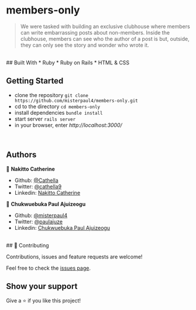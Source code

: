 # members-only
> We were tasked with building an exclusive clubhouse where members can write embarrassing posts about non-members. Inside the clubhouse, members can see who the author of a post is but, outside, they can only see the story and wonder who wrote it.
<br />
## Built With
* Ruby
* Ruby on Rails
* HTML & CSS
<br />

## Getting Started
- clone the repository `git clone https://github.com/misterpaul4/members-only.git`
- cd to the directory `cd members-only`
- install dependencies `bundle install`
- start server `rails server`
- in your browser, enter *http://localhost:3000/*
<br />

## Authors

👤 **Nakitto Catherine**
* Github: [@Cathella](https://github.com/Cathella)
* Twitter: [@cathella9](https://twitter.com/cathella9)
* Linkedin: [Nakitto Catherine](https://www.linkedin.com/in/nakitt-catherine2020)

👤 **Chukwuebuka Paul Ajuizeogu**
- Github: [@misterpaul4](https://github.com/misterpaul4)
- Twitter: [@paulajuze](https://twitter.com/paulajuze)
- Linkedin: [Chukwuebuka Paul Ajuizeogu](https://www.linkedin.com/in/chukwuebuka-paul-ajuizeogu/)
<br />
## 🤝 Contributing

Contributions, issues and feature requests are welcome!

Feel free to check the [issues page](issues/).
<br />

## Show your support

Give a ⭐️ if you like this project!
